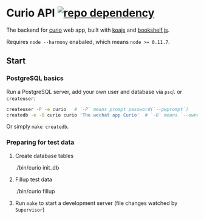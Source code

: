 # Curio API [![repo dependency](https://david-dm.org/CuriousityChina/curio-api.png)](https://david-dm.org/CuriousityChina/curio-api)

The backend for [curio](http://github.com/CuriousityChina/curio) web app, built with [koajs](http://koajs.com/) and [bookshelf.js](http://bookshelf.js).

Requires `node --harmony` enabaled, which means `node >= 0.11.7`.

## Start

### PostgreSQL basics

Run a PostgreSQL server, add your own user and database via `psql` or `createuser`:

```bash
createuser -P -e curio   # `-P` means prompt password(`--pwprompt`)
createdb -e -O curio curio 'The wechat app Curio'  # `-O` means `--owner`.
```

Or simply `make createdb`.


### Preparing for test data

1. Create database tables

    ./bin/curio init_db

2. Fillup test data

    ./bin/curio fillup


3. Run `make` to start a development server (file changes watched by `Supervisor`)
